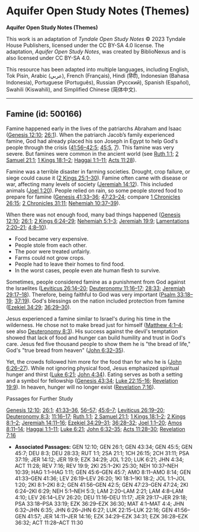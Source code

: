 # Aquifer Open Study Notes (Themes)

**Aquifer Open Study Notes (Themes)**

This work is an adaptation of *Tyndale Open Study Notes* © 2023 Tyndale House Publishers, licensed under the CC BY\-SA 4\.0 license. The adaptation, *Aquifer Open Study Notes*, was created by BiblioNexus and is also licensed under CC BY\-SA 4\.0\.

This resource has been adapted into multiple languages, including English, Tok Pisin, Arabic (عربي), French (Français), Hindi (हिंदी), Indonesian (Bahasa Indonesia), Portuguese (Português), Russian (Русский), Spanish (Español), Swahili (Kiswahili), and Simplified Chinese (简体中文).



--------------------------------

## Famine (id: 500166)

Famine happened early in the lives of the patriarchs Abraham and Isaac ([Genesis 12:10](https://ref.ly/Gen12:10); [26:1](https://ref.ly/Gen26:1)). When the patriarch Jacob’s family experienced famine, God had already placed his son Joseph in Egypt to help God's people through the crisis ([41:56–42:5](https://ref.ly/Gen41:56-Gen42:5); [45:5](https://ref.ly/Gen45:5), [7](https://ref.ly/Gen45:7)). This famine was very severe. But famines were common in the ancient world (see [Ruth 1:1](https://ref.ly/Ruth1:1); [2 Samuel 21:1](https://ref.ly/2Sam21:1); [1 Kings 18:1–2](https://ref.ly/1Kgs18:1-1Kgs18:2); [Haggai 1:1–11](https://ref.ly/Hag1:1-Hag1:11); [Acts 11:28](https://ref.ly/Acts11:28)).

Famine was a terrible disaster in farming societies. Drought, crop failure, or siege could cause it ([2 Kings 25:1–30](https://ref.ly/2Kgs25:1-2Kgs25:30)). Famine often came with disease or war, affecting many levels of society ([Jeremiah 14:12](https://ref.ly/Jer14:12)). This included animals ([Joel 1:20](https://ref.ly/Joel1:20)). People relied on rain, so some people stored food to prepare for famine ([Genesis 41:33–36](https://ref.ly/Gen41:33-Gen41:36); [47:23–24](https://ref.ly/Gen47:23-Gen47:24); compare [1 Chronicles 26:15](https://ref.ly/1Chr26:15); [2 Chronicles 31:11](https://ref.ly/2Chr31:11); [Nehemiah 10:37–39](https://ref.ly/Neh10:37-Neh10:39)). 

When there was not enough food, many bad things happened ([Genesis 12:10](https://ref.ly/Gen12:10); [26:1](https://ref.ly/Gen26:1); [2 Kings 6:24–29](https://ref.ly/2Kgs6:24-2Kgs6:29); [Nehemiah 5:1–3](https://ref.ly/Neh5:1-Neh5:3); [Jeremiah 19:9](https://ref.ly/Jer19:9); [Lamentations 2:20–21](https://ref.ly/Lam2:20-Lam2:21); [4:8–10](https://ref.ly/Lam4:8-Lam4:10)). 

* Food became very expensive.
* People stole from each other.
* The poor were treated unfairly.
* Farms could not grow crops.
* People had to leave their homes to find food.
* In the worst cases, people even ate human flesh to survive.

Sometimes, people considered famine as a punishment from God against the Israelites ([Leviticus 26:14–20](https://ref.ly/Lev26:14-Lev26:20); [Deuteronomy 11:16–17](https://ref.ly/Deut11:16-Deut11:17); [28:33](https://ref.ly/Deut28:33); [Jeremiah 29:17–18](https://ref.ly/Jer29:17-Jer29:18)). Therefore, being faithful to God was very important ([Psalm 33:18–19](https://ref.ly/Ps33:18-Ps33:19); [37:19](https://ref.ly/Ps37:19)). God's blessings on the nation included protection from famine ([Ezekiel 34:29](https://ref.ly/Ezek34:29); [36:29–30](https://ref.ly/Ezek36:29-Ezek36:30)).

Jesus experienced a famine similar to Israel's during his time in the wilderness. He chose not to make bread just for himself ([Matthew 4:1–4](https://ref.ly/Matt4:1-Matt4:4); see also [Deuteronomy 8:3](https://ref.ly/Deut8:3)). His success against the devil's temptation showed that lack of food and hunger can build humility and trust in God's care. Jesus fed five thousand people to show them he is "the bread of life," God's "true bread from heaven" ([John 6:32–35](https://ref.ly/John6:32-John6:35)). 

Yet, the crowds followed him more for the food than for who he is ([John 6:26–27](https://ref.ly/John6:26-John6:27)). While not ignoring physical food, Jesus emphasized spiritual hunger and thirst ([Luke 6:21](https://ref.ly/Luke6:21); [John 4:34](https://ref.ly/John4:34)). Eating serves as both a setting and a symbol for fellowship ([Genesis 43:34](https://ref.ly/Gen43:34); [Luke 22:15–16](https://ref.ly/Luke22:15-Luke22:16); [Revelation 19:9](https://ref.ly/Rev19:9)). In heaven, hunger will no longer exist ([Revelation 7:16](https://ref.ly/Rev7:16)).

Passages for Further Study

[Genesis 12:10](https://ref.ly/Gen12:10); [26:1](https://ref.ly/Gen26:1); [41:33–36](https://ref.ly/Gen41:33-Gen41:36), [56–57](https://ref.ly/Gen41:56-Gen41:57); [45:6–7](https://ref.ly/Gen45:6-Gen45:7); [Leviticus 26:19–20](https://ref.ly/Lev26:19-Lev26:20); [Deuteronomy 8:3](https://ref.ly/Deut8:3); [11:16–17](https://ref.ly/Deut11:16-Deut11:17); [Ruth 1:1](https://ref.ly/Ruth1:1); [2 Samuel 21:1](https://ref.ly/2Sam21:1); [1 Kings 18:1–2](https://ref.ly/1Kgs18:1-1Kgs18:2); [2 Kings 8:1–2](https://ref.ly/2Kgs8:1-2Kgs8:2); [Jeremiah 14:11–16](https://ref.ly/Jer14:11-Jer14:16); [Ezekiel 34:29–31](https://ref.ly/Ezek34:29-Ezek34:31); [36:28–32](https://ref.ly/Ezek36:28-Ezek36:32); [Joel 1:1–20](https://ref.ly/Joel1:1-Joel1:20); [Amos 8:11–14](https://ref.ly/Amos8:11-Amos8:14); [Haggai 1:1–11](https://ref.ly/Hag1:1-Hag1:11); [Luke 6:21](https://ref.ly/Luke6:21); [John 6:32–35](https://ref.ly/John6:32-John6:35); [Acts 11:28–30](https://ref.ly/Acts11:28-Acts11:30); [Revelation 7:16](https://ref.ly/Rev7:16)

* **Associated Passages:** GEN 12:10; GEN 26:1; GEN 43:34; GEN 45:5; GEN 45:7; DEU 8:3; DEU 28:33; RUT 1:1; 2SA 21:1; 1CH 26:15; 2CH 31:11; PSA 37:19; JER 14:12; JER 19:9; EZK 34:29; JOL 1:20; LUK 6:21; JHN 4:34; ACT 11:28; REV 7:16; REV 19:9; 2KI 25:1–2KI 25:30; NEH 10:37–NEH 10:39; HAG 1:1–HAG 1:11; GEN 45:6–GEN 45:7; AMO 8:11–AMO 8:14; GEN 41:33–GEN 41:36; LEV 26:19–LEV 26:20; 1KI 18:1–1KI 18:2; JOL 1:1–JOL 1:20; 2KI 8:1–2KI 8:2; GEN 41:56–GEN 42:5; GEN 47:23–GEN 47:24; 2KI 6:24–2KI 6:29; NEH 5:1–NEH 5:3; LAM 2:20–LAM 2:21; LAM 4:8–LAM 4:10; LEV 26:14–LEV 26:20; DEU 11:16–DEU 11:17; JER 29:17–JER 29:18; PSA 33:18–PSA 33:19; EZK 36:29–EZK 36:30; MAT 4:1–MAT 4:4; JHN 6:32–JHN 6:35; JHN 6:26–JHN 6:27; LUK 22:15–LUK 22:16; GEN 41:56–GEN 41:57; JER 14:11–JER 14:16; EZK 34:29–EZK 34:31; EZK 36:28–EZK 36:32; ACT 11:28–ACT 11:30

